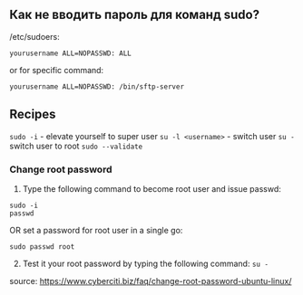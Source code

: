 ## Как не вводить пароль для команд sudo?

/etc/sudoers:

    yourusername ALL=NOPASSWD: ALL

or for specific command:

    yourusername ALL=NOPASSWD: /bin/sftp-server

## Recipes

`sudo -i` - elevate yourself to super user
`su -l <username>` - switch user
`su -` switch user to root
`sudo --validate`

### Change root password

1. Type the following command to become root user and issue passwd:

```
sudo -i
passwd
```

OR set a password for root user in a single go:

`sudo passwd root`

2. Test it your root password by typing the following command:
`su -`

source: https://www.cyberciti.biz/faq/change-root-password-ubuntu-linux/